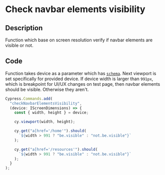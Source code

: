 # Check navbar elements visibility

## Description

Function which base on screen resolution verify if navbar elements are visible or not.

## Code

Function takes device as a parameter which has [`schema`](/cypress/fixtures/devices.json). Next viewport is set specifically for provided device. If device width is larger than `991px`, which is breakpoint for UI/UX changes on test page, then navbar elements should be visible. Otherwise they aren't.

```typescript
Cypress.Commands.add(
  "checkNavbarElementsVisibility",
  (device: IScreenDimensions) => {
    const { width, height } = device;

    cy.viewport(width, height);

    cy.get("a[href='/home'").should(
      `${width > 991 ? "be.visible" : "not.be.visible"}`
    );

    cy.get("a[href='/resources'").should(
      `${width > 991 ? "be.visible" : "not.be.visible"}`
    );
  }
);
```
